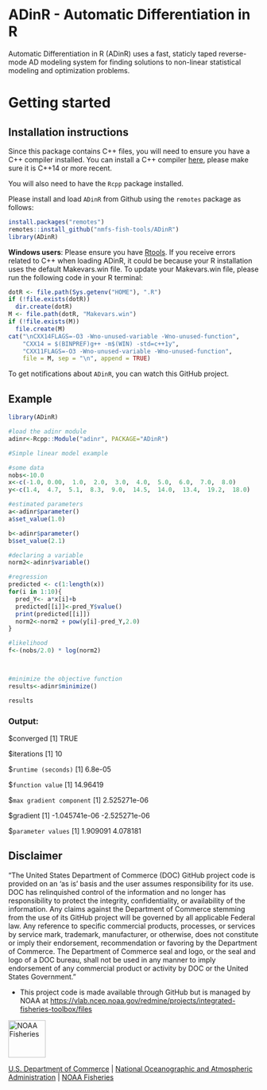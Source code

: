 # ADinR - Automatic Differentiation in R

Automatic Differentiation in R (ADinR) uses a fast, staticly taped reverse-mode  AD modeling system for finding solutions to non-linear statistical modeling and optimization problems. 

# Getting started

## Installation instructions
Since this package contains C++ files, you will need to ensure you have a C++ compiler installed. You can install a C++ compiler [here](https://clang.llvm.org/), please make sure it is C++14 or more recent.

You will also need to have the `Rcpp` package installed. 

Please install and load `ADinR` from Github using the `remotes` package as follows:
```r
install.packages("remotes")
remotes::install_github("nmfs-fish-tools/ADinR")
library(ADinR)

```

**Windows users**: Please ensure you have [Rtools](https://cran.r-project.org/bin/windows/Rtools/). If you receive errors related to C++ when loading ADinR, it could be because your R installation uses the default Makevars.win file. To update your Makevars.win file, please run the following code in your R terminal:

```r
dotR <- file.path(Sys.getenv("HOME"), ".R")
if (!file.exists(dotR)) 
  dir.create(dotR)
M <- file.path(dotR, "Makevars.win")
if (!file.exists(M)) 
  file.create(M)
cat("\nCXX14FLAGS=-O3 -Wno-unused-variable -Wno-unused-function",
    "CXX14 = $(BINPREF)g++ -m$(WIN) -std=c++1y",
    "CXX11FLAGS=-O3 -Wno-unused-variable -Wno-unused-function",
    file = M, sep = "\n", append = TRUE)
```
To get notifications about `ADinR`, you can watch this GitHub project.

## Example
```r
library(ADinR)

#load the adinr module
adinr<-Rcpp::Module("adinr", PACKAGE="ADinR")

#Simple linear model example

#some data
nobs<-10.0
x<-c(-1.0, 0.00,  1.0,  2.0,  3.0,  4.0,  5.0,  6.0,  7.0,  8.0)
y<-c(1.4,  4.7,  5.1,  8.3,  9.0,  14.5,  14.0,  13.4,  19.2,  18.0)

#estimated parameters
a<-adinr$parameter()
a$set_value(1.0)

b<-adinr$parameter()
b$set_value(2.1)

#declaring a variable
norm2<-adinr$variable()

#regression
predicted <- c(1:length(x)) 
for(i in 1:10){
  pred_Y<- a*x[i]+b
  predicted[[i]]<-pred_Y$value()
  print(predicted[[i]])
  norm2<-norm2 + pow(y[i]-pred_Y,2.0)
}

#likelihood
f<-(nobs/2.0) * log(norm2) 



#minimize the objective function
results<-adinr$minimize()

results

```
### Output:
$converged
[1] TRUE

$iterations
[1] 10

$`runtime (seconds)`
[1] 6.8e-05

$`function value`
[1] 14.96419

$`max gradient component`
[1] 2.525271e-06

$gradient
[1] -1.045741e-06 -2.525271e-06

$`parameter values`
[1] 1.909091 4.078181

## Disclaimer

“The United States Department of Commerce (DOC) GitHub project code is provided on an ‘as is’ basis and the user assumes responsibility for its use. DOC has relinquished control of the information and no longer has responsibility to protect the integrity, confidentiality, or availability of the information. Any claims against the Department of Commerce stemming from the use of its GitHub project will be governed by all applicable Federal law. Any reference to specific commercial products, processes, or services by service mark, trademark, manufacturer, or otherwise, does not constitute or imply their endorsement, recommendation or favoring by the Department of Commerce. The Department of Commerce seal and logo, or the seal and logo of a DOC bureau, shall not be used in any manner to imply endorsement of any commercial product or activity by DOC or the United States Government.”

- This project code is made available through GitHub but is managed by NOAA at
 https://vlab.ncep.noaa.gov/redmine/projects/integrated-fisheries-toolbox/files

<img src="https://raw.githubusercontent.com/nmfs-general-modeling-tools/nmfspalette/main/man/figures/noaa-fisheries-rgb-2line-horizontal-small.png" height="75" alt="NOAA Fisheries"> 

[U.S. Department of Commerce](https://www.commerce.gov/) | [National Oceanographic and Atmospheric Administration](https://www.noaa.gov) | [NOAA Fisheries](https://www.fisheries.noaa.gov/)

